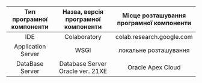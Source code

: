 |Тип програмної <br> компоненти|Назва, версія програмної <br> компоненти|Місце розташування <br> програмної компоненти|
|:-:|:-:|:-:|
IDE|Colaboratory|colab.research.google.com|
Application Server|WSGI|локальне розташування|
DataBase Server|Database Server Oracle ver. 21XE|Oracle Apex Cloud|
